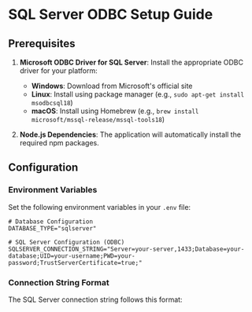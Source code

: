 # SQL Server ODBC Setup Guide

## Prerequisites

1. **Microsoft ODBC Driver for SQL Server**: Install the appropriate ODBC driver for your platform:

    - **Windows**: Download from Microsoft's official site
    - **Linux**: Install using package manager (e.g., `sudo apt-get install msodbcsql18`)
    - **macOS**: Install using Homebrew (e.g., `brew install microsoft/mssql-release/mssql-tools18`)

2. **Node.js Dependencies**: The application will automatically install the required npm packages.

## Configuration

### Environment Variables

Set the following environment variables in your `.env` file:

```env
# Database Configuration
DATABASE_TYPE="sqlserver"

# SQL Server Configuration (ODBC)
SQLSERVER_CONNECTION_STRING="Server=your-server,1433;Database=your-database;UID=your-username;PWD=your-password;TrustServerCertificate=true;"
```

### Connection String Format

The SQL Server connection string follows this format:
